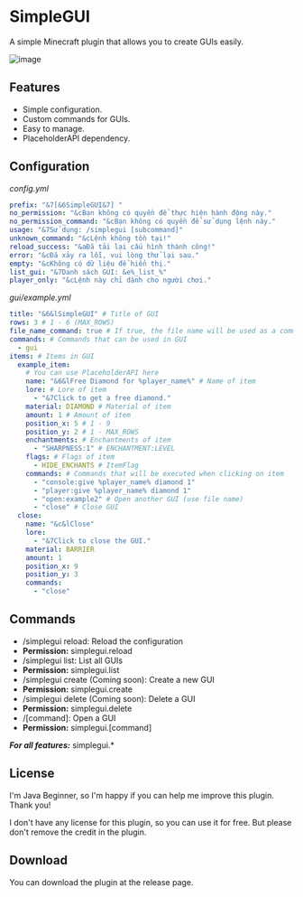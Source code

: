 # SimpleGUI
A simple Minecraft plugin that allows you to create GUIs easily.

![image](https://github.com/user-attachments/assets/6e91fcaf-6797-42e1-b79a-46aa261f1ff1)

## Features
- Simple configuration.
- Custom commands for GUIs.
- Easy to manage.
- PlaceholderAPI dependency.

## Configuration
_config.yml_
```yaml
prefix: "&7[&6SimpleGUI&7] "
no_permission: "&cBạn không có quyền để thực hiện hành động này."
no_permission_command: "&cBạn không có quyền để sử dụng lệnh này."
usage: "&7Sử dụng: /simplegui [subcommand]"
unknown_command: "&cLệnh không tồn tại!"
reload_success: "&aĐã tải lại cấu hình thành công!"
error: "&cĐã xảy ra lỗi, vui lòng thử lại sau."
empty: "&cKhông có dữ liệu để hiển thị."
list_gui: "&7Danh sách GUI: &e%_list_%"
player_only: "&cLệnh này chỉ dành cho người chơi."
```
_gui/example.yml_
```yaml
title: "&6&lSimpleGUI" # Title of GUI
rows: 3 # 1 - 6 (MAX_ROWS)
file_name_command: true # If true, the file name will be used as a command
commands: # Commands that can be used in GUI
  - gui
items: # Items in GUI
  example_item:
    # You can use PlaceholderAPI here
    name: "&6&lFree Diamond for %player_name%" # Name of item
    lore: # Lore of item
      - "&7Click to get a free diamond."
    material: DIAMOND # Material of item
    amount: 1 # Amount of item
    position_x: 5 # 1 - 9
    position_y: 2 # 1 - MAX_ROWS
    enchantments: # Enchantments of item
      - "SHARPNESS:1" # ENCHANTMENT:LEVEL
    flags: # Flags of item
      - HIDE_ENCHANTS # ItemFlag
    commands: # Commands that will be executed when clicking on item
      - "console:give %player_name% diamond 1"
      - "player:give %player_name% diamond 1"
      - "open:example2" # Open another GUI (use file name)
      - "close" # Close GUI
  close:
    name: "&c&lClose"
    lore:
      - "&7Click to close the GUI."
    material: BARRIER
    amount: 1
    position_x: 9
    position_y: 3
    commands:
      - "close"
```

## Commands
- /simplegui reload: Reload the configuration
- **Permission:** simplegui.reload
- /simplegui list: List all GUIs
- **Permission:** simplegui.list
- /simplegui create (Coming soon): Create a new GUI
- **Permission:** simplegui.create
- /simplegui delete (Coming soon): Delete a GUI
- **Permission:** simplegui.delete
- /[command]: Open a GUI
- **Permission:** simplegui.[command]

**_For all features:_** simplegui.*

## License
I'm Java Beginner, so I'm happy if you can help me improve this plugin. Thank you!

I don't have any license for this plugin, so you can use it for free. But please don't remove the credit in the plugin.

## Download
You can download the plugin at the release page.

